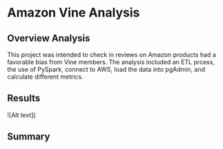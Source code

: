 # Amazon Vine Analysis

## Overview Analysis 

This project was intended to check in reviews on Amazon products had a favorable bias from Vine members. The analysis included an ETL prcess, the use of PySpark, connect to AWS, load the data into pgAdmin, and calculate different metrics.

## Results

![Alt text](

## Summary
